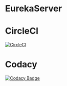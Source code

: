 # EurekaServer
# CircleCI
[![CircleCI](https://circleci.com/gh/Pradeebha/EurekaServer.svg?style=svg)](https://circleci.com/gh/Pradeebha/EurekaServer)
# Codacy
[![Codacy Badge](https://api.codacy.com/project/badge/Grade/7c1388a12d4d47f5b89495f4be53127e)](https://www.codacy.com/app/Pradeebha/EurekaServer?utm_source=github.com&amp;utm_medium=referral&amp;utm_content=Pradeebha/EurekaServer&amp;utm_campaign=Badge_Grade)

